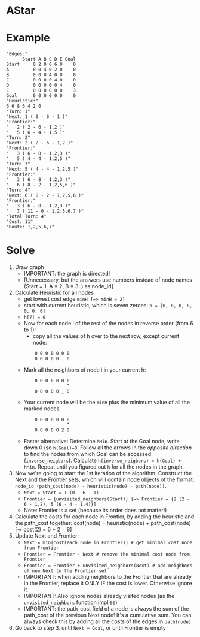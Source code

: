 AStar
=====

# Example
```
"Edges:"
      Start A B C D E Goal
Start     0 2 0 0 6 0    0
A         0 0 4 0 2 0    0
B         0 0 0 4 0 0    0
C         0 0 0 0 4 0    0
D         0 0 0 0 0 4    0
E         0 0 0 0 0 0    3
Goal      0 0 0 0 0 0    0
"Heuristic:"
6 6 8 6 4 2 0
"Turn: 1"
"Next: 1 ( 0 - 6 - 1 )"
"Frontier:"
"   2 ( 2 - 6 - 1,2 )"
"   5 ( 6 - 4 - 1,5 )"
"Turn: 2"
"Next: 2 ( 2 - 6 - 1,2 )"
"Frontier:"
"   3 ( 6 - 8 - 1,2,3 )"
"   5 ( 4 - 4 - 1,2,5 )"
"Turn: 3"
"Next: 5 ( 4 - 4 - 1,2,5 )"
"Frontier:"
"   3 ( 6 - 8 - 1,2,3 )"
"   6 ( 8 - 2 - 1,2,5,6 )"
"Turn: 4"
"Next: 6 ( 8 - 2 - 1,2,5,6 )"
"Frontier:"
"   3 ( 6 - 8 - 1,2,3 )"
"   7 ( 11 - 0 - 1,2,5,6,7 )"
"Total Turn: 4"
"Cost: 11"
"Route: 1,2,5,6,7"
```

# Solve
1. Draw graph
	- IMPORTANT: the graph is directed!
	- [Unnecessary, but the answers use numbers instead of node names (Start = 1, A = 2, B = 3..) as node_id]
2. Calculate Heuristic for all nodes
	- get lowest cost edge `minH [=> minH = 2]` 
	- start with current heuristic, which is seven zeroes: `h = [0, 0, 0, 0, 0, 0, 0]`
	- `h[7] = 0`
	- Now for each node i of the rest of the nodes in reverse order (from 6 to 1):
		- copy all the values of h over to the next row, except current node:
		```
			0 0 0 0 0 0 0
			0 0 0 0 0 _ 0
		```
	- Mark all the neighbors of node i in your current h:
		```
			0 0 0 0 0 0 0
			            ^
			0 0 0 0 0 _ 0
		```
	- Your current node will be the `minH` plus the minimum value of all the marked nodes.
		```
			0 0 0 0 0 0 0
			            ^
			0 0 0 0 0 2 0
		```
	- Faster alternative: Determine `hMin`. Start at the Goal node, write down 0 (so `h(Goal)=0`. Follow all the arrows in the *opposite direction* to find the nodes from which Goal can be accessed (`inverse_neigbors`). Calculate `h(inverse_neigbors) = h(Goal) + hMin`. Repeat until you figured out `h` for all the nodes in the graph.
3. Now we're going to start the 1st iteration of the algorithm. Construct the Next and the Frontier sets, which will contain node objects of the format: `node_id (path_cost(node) - heuristic(node) - path(node))`.
	- `Next = Start = 1 (0 - 6 - 1)`
	- `Frontier = {unvisited_neighbors(Start)} [=> Frontier = {2 (2 - 6 - 1,2), 5 (6 - 4 - 1,4)}]`
	- Note: Frontier is a set (because its order does not matter!)
4. Calculate the costs for each node in Frontier, by adding the heuristic and the path_cost together:
	cost(node) = heuristic(node) + path_cost(node) [=> cost(2) = 6 + 2 = 8]
5. Update Next and Frontier:
	- `Next = min(cost(each node in Frontier)) # get minimal cost node from Frontier`
	- `Frontier = Frontier - Next # remove the minimal cost node from Frontier`
	- `Frontier = Frontier + unvisited_neighbors(Next) # add neighbors of new Next to the Frontier set`
	- IMPORTANT: when adding neighbors to the Frontier that are already in the Frontier, replace it ONLY IF the cost is lower. Otherwise ignore it.
	- IMPORTANT: Also ignore nodes already visited nodes (as the `unvisited_neighbors` function implies)
	- IMPORTANT: the path_cost field of a node is always the sum of the path_cost of the previous Next node! It's a cumulative sum. You can always check this by adding all the costs of the edges in `path(node)`
6. Go back to step 3. until `Next = Goal`, or until Frontier is empty






